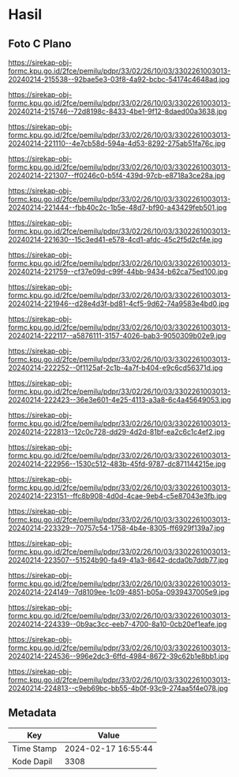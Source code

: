 # Hasil

## Foto C Plano

https://sirekap-obj-formc.kpu.go.id/2fce/pemilu/pdpr/33/02/26/10/03/3302261003013-20240214-215538--92bae5e3-03f8-4a92-bcbc-54174c4648ad.jpg

https://sirekap-obj-formc.kpu.go.id/2fce/pemilu/pdpr/33/02/26/10/03/3302261003013-20240214-215746--72d8198c-8433-4be1-9f12-8daed00a3638.jpg

https://sirekap-obj-formc.kpu.go.id/2fce/pemilu/pdpr/33/02/26/10/03/3302261003013-20240214-221110--4e7cb58d-594a-4d53-8292-275ab51fa76c.jpg

https://sirekap-obj-formc.kpu.go.id/2fce/pemilu/pdpr/33/02/26/10/03/3302261003013-20240214-221307--ff0246c0-b5f4-439d-97cb-e8718a3ce28a.jpg

https://sirekap-obj-formc.kpu.go.id/2fce/pemilu/pdpr/33/02/26/10/03/3302261003013-20240214-221444--fbb40c2c-1b5e-48d7-bf90-a43429feb501.jpg

https://sirekap-obj-formc.kpu.go.id/2fce/pemilu/pdpr/33/02/26/10/03/3302261003013-20240214-221630--15c3ed41-e578-4cd1-afdc-45c2f5d2cf4e.jpg

https://sirekap-obj-formc.kpu.go.id/2fce/pemilu/pdpr/33/02/26/10/03/3302261003013-20240214-221759--cf37e09d-c99f-44bb-9434-b62ca75ed100.jpg

https://sirekap-obj-formc.kpu.go.id/2fce/pemilu/pdpr/33/02/26/10/03/3302261003013-20240214-221946--d28e4d3f-bd81-4cf5-9d62-74a9583e4bd0.jpg

https://sirekap-obj-formc.kpu.go.id/2fce/pemilu/pdpr/33/02/26/10/03/3302261003013-20240214-222117--a5876111-3157-4026-bab3-9050309b02e9.jpg

https://sirekap-obj-formc.kpu.go.id/2fce/pemilu/pdpr/33/02/26/10/03/3302261003013-20240214-222252--0f1125af-2c1b-4a7f-b404-e9c6cd56371d.jpg

https://sirekap-obj-formc.kpu.go.id/2fce/pemilu/pdpr/33/02/26/10/03/3302261003013-20240214-222423--36e3e601-4e25-4113-a3a8-6c4a45649053.jpg

https://sirekap-obj-formc.kpu.go.id/2fce/pemilu/pdpr/33/02/26/10/03/3302261003013-20240214-222813--12c0c728-dd29-4d2d-81bf-ea2c6c1c4ef2.jpg

https://sirekap-obj-formc.kpu.go.id/2fce/pemilu/pdpr/33/02/26/10/03/3302261003013-20240214-222956--1530c512-483b-45fd-9787-dc871144215e.jpg

https://sirekap-obj-formc.kpu.go.id/2fce/pemilu/pdpr/33/02/26/10/03/3302261003013-20240214-223151--ffc8b908-4d0d-4cae-9eb4-c5e87043e3fb.jpg

https://sirekap-obj-formc.kpu.go.id/2fce/pemilu/pdpr/33/02/26/10/03/3302261003013-20240214-223329--70757c54-1758-4b4e-8305-ff6929f139a7.jpg

https://sirekap-obj-formc.kpu.go.id/2fce/pemilu/pdpr/33/02/26/10/03/3302261003013-20240214-223507--51524b90-fa49-41a3-8642-dcda0b7ddb77.jpg

https://sirekap-obj-formc.kpu.go.id/2fce/pemilu/pdpr/33/02/26/10/03/3302261003013-20240214-224149--7d8109ee-1c09-4851-b05a-0939437005e9.jpg

https://sirekap-obj-formc.kpu.go.id/2fce/pemilu/pdpr/33/02/26/10/03/3302261003013-20240214-224339--0b9ac3cc-eeb7-4700-8a10-0cb20ef1eafe.jpg

https://sirekap-obj-formc.kpu.go.id/2fce/pemilu/pdpr/33/02/26/10/03/3302261003013-20240214-224536--996e2dc3-6ffd-4984-8672-39c62b1e8bb1.jpg

https://sirekap-obj-formc.kpu.go.id/2fce/pemilu/pdpr/33/02/26/10/03/3302261003013-20240214-224813--c9eb69bc-bb55-4b0f-93c9-274aa5f4e078.jpg


## Metadata

| Key        | Value               |
| ---------- | ------------------- |
| Time Stamp | 2024-02-17 16:55:44 |
| Kode Dapil | 3308                |



